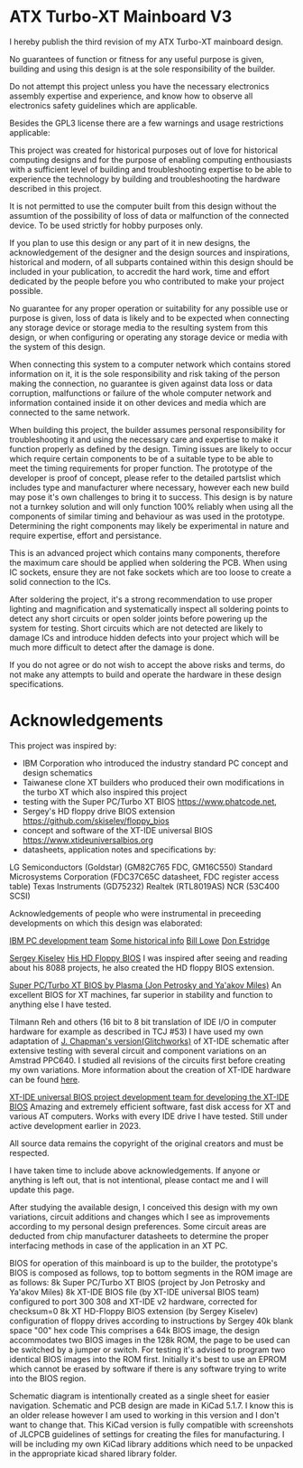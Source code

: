# ATX Turbo-XT Mainboard V3

I hereby publish the third revision of my ATX Turbo-XT mainboard design.

No guarantees of function or fitness for any useful purpose is given, building and using this design is at the sole responsibility of the builder.

Do not attempt this project unless you have the necessary electronics assembly expertise and experience, and know how to observe all electronics safety guidelines which are applicable.

Besides the GPL3 license there are a few warnings and usage restrictions applicable:

This project was created for historical purposes out of love for historical computing designs and for the purpose of enabling computing enthousiasts with a sufficient level of building and troubleshooting expertise to be able to experience the technology by building and troubleshooting the hardware described in this project.

It is not permitted to use the computer built from this design without the assumtion of the possibility of loss of data or malfunction of the connected device. To be used strictly for hobby purposes only.

If you plan to use this design or any part of it in new designs, the acknowledgement of the designer and the design sources and inspirations, historical and modern, of all subparts contained within this design should be included in your publication, to accredit the hard work, time and effort dedicated by the people before you who contributed to make your project possible.

No guarantee for any proper operation or suitability for any possible use or purpose is given, loss of data is likely and to be expected when connecting any storage device or storage media to the resulting system from this design, or when configuring or operating any storage device or media with the system of this design.

When connecting this system to a computer network which contains stored information on it, it is the sole responsibility and risk taking of the person making the connection, no guarantee is given against data loss or data corruption, malfunctions or failure of the whole computer network and information contained inside it on other devices and media which are connected to the same network.

When building this project, the builder assumes personal responsibility for troubleshooting it and using the necessary care and expertise to make it function properly as defined by the design. Timing issues are likely to occur which require certain components to be of a suitable type to be able to meet the timing requirements for proper function. The prototype of the developer is proof of concept, please refer to the detailed partslist which includes type and manufacturer where necessary, however each new build may pose it's own challenges to bring it to success. This design is by nature not a turnkey solution and will only function 100% reliably when using all the components of similar timing and behaviour as was used in the prototype. Determining the right components may likely be experimental in nature and require expertise, effort and persistance. 

This is an advanced project which contains many components, therefore the maximum care should be applied when soldering the PCB. When using IC sockets, ensure they are not fake sockets which are too loose to create a solid connection to the ICs. 

After soldering the project, it's a strong recommendation to use proper lighting and magnification and systematically inspect all soldering points to detect any short circuits or open solder joints before powering up the system for testing. Short circuits which are not detected are likely to damage ICs and introduce hidden defects into your project which will be much more difficult to detect after the damage is done.

If you do not agree or do not wish to accept the above risks and terms, do not make any attempts to build and operate the hardware in these design specifications.

# Acknowledgements

This project was inspired by:
- IBM Corporation who introduced the industry standard PC concept and design schematics
- Taiwanese clone XT builders who produced their own modifications in the turbo XT which also inspired this project
- testing with the Super PC/Turbo XT BIOS https://www.phatcode.net, 
- Sergey's HD floppy drive BIOS extension https://github.com/skiselev/floppy_bios
- concept and software of the XT-IDE universal BIOS https://www.xtideuniversalbios.org
- datasheets, application notes and specifications by:

LG Semiconductors (Goldstar) (GM82C765 FDC, GM16C550)
Standard Microsystems Corporation (FDC37C65C datasheet, FDC register access table)
Texas Instruments (GD75232)
Realtek (RTL8019AS)
NCR (53C400 SCSI)

Acknowledgements of people who were instrumental in preceeding developments on which this design was elaborated:

[IBM PC development team](https://www.ibm.com/ibm/history/exhibits/pc25/pc25_birth.html)
[Some historical info](https://arstechnica.com/gadgets/2017/06/ibm-pc-history-part-1/)
[Bill Lowe](https://www.ibm.com/ibm/history/exhibits/builders/builders_lowe.html)
[Don Estridge](https://www.ibm.com/ibm/history/exhibits/builders/builders_estridge.html)

[Sergey Kiselev](http://www.malinov.com/Home/sergeys-projects/xi-8088)
[His HD Floppy BIOS](https://github.com/skiselev/floppy_bios)
I was inspired after seeing and reading about his 8088 projects, he also created the HD floppy BIOS extension.
 
[Super PC/Turbo XT BIOS by Plasma (Jon Ρetrosky and Ya'akov Miles)](https://www.phatcode.net)
An excellent BIOS for XT machines, far superior in stability and function to anything else I have tested.

Tilmann Reh and others (16 bit to 8 bit translation of IDE I/O in computer hardware for example as described in TCJ #53)
I have used my own adaptation of [J. Chapman's version(Glitchworks)](https://minuszerodegrees.net/xtide/rev_4/XT-IDE%20Rev%204%20-%20general.htm) of XT-IDE schematic after extensive testing with several circuit and component variations on an Amstrad PPC640. I studied all revisions of the circuits first before creating my own variations.
More information about the creation of XT-IDE hardware can be found [here](https://minuszerodegrees.net/xtide/XT-IDE%20-%20Basics.htm).

[XT-IDE universal BIOS project development team for developing the XT-IDE BIOS](https://www.xtideuniversalbios.org)
Amazing and extremely efficient software, fast disk access for XT and various AT computers.
Works with every IDE drive I have tested. Still under active development earlier in 2023.

All source data remains the copyright of the original creators and must be respected.

I have taken time to include above acknowledgements. If anyone or anything is left out, that is not intentional, please contact me and I will update this page.

After studying the available design, I conceived this design with my own variations, circuit additions and changes which I see as improvements according to my personal design preferences.
Some circuit areas are deducted from chip manufacturer datasheets to determine the proper interfacing methods in case of the application in an XT PC.

BIOS for operation of this mainboard is up to the builder, the prototype's BIOS is composed as follows, top to bottom segments in the ROM image are as follows:
8k   Super PC/Turbo XT BIOS (project by Jon Petrosky and Ya'akov Miles)
8k   XT-IDE BIOS file (by XT-IDE universal BIOS team)
configured to port 300 308 and XT-IDE v2 hardware, corrected for checksum=0
8k   XT HD-Floppy BIOS extension (by Sergey Kiselev)
configuration of floppy drives according to instructions by Sergey
40k  blank space "00" hex code
This comprises a 64k BIOS image, the design accommodates two BIOS images in the 128k ROM, the page to be used can be switched by a jumper or switch. For testing it's advised to program two identical BIOS images into the ROM first. Initially it's best to use an EPROM which cannot be erased by software if there is any software trying to write into the BIOS region.

Schematic diagram is intentionally created as a single sheet for easier navigation. Schematic and PCB design are made in KiCad 5.1.7. I know this is an older release however I am used to working in this version and I don't want to change that. This KiCad version is fully compatible with screenshots of JLCPCB guidelines of settings for creating the files for manufacturing. I will be including my own KiCad library additions which need to be unpacked in the appropriate kicad shared library folder.







